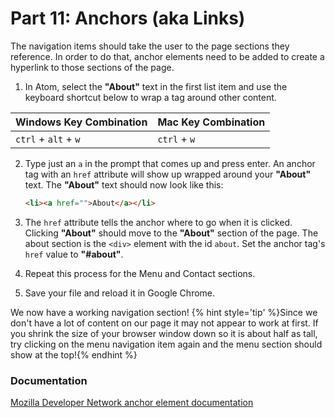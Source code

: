 # Part 11: Anchors (aka Links)

The navigation items should take the user to the page sections they reference. In order to do that, anchor elements need to be added to create a hyperlink to those sections of the page.

1. In Atom, select the **"About"** text in the first list item and use the keyboard shortcut below to wrap a tag around other content.

Windows Key Combination|Mac Key Combination
---|---
`ctrl` + `alt` + `w`|`ctrl` + `w`
    
2. Type just an `a` in the prompt that comes up and press enter. An anchor tag with an `href` attribute will show up wrapped around your **"About"** text. The **"About"** text should now look like this: 
    ```html
    <li><a href="">About</a></li>
    ```

3. The `href` attribute tells the anchor where to go when it is clicked.  Clicking **"About"** should move to the **"About"** section of the page.  The about section is the `<div>` element with the id `about`.  Set the anchor tag's `href` value to **"#about"**.

4. Repeat this process for the Menu and Contact sections.  

5. Save your file and reload it in Google Chrome.

We now have a working navigation section!
{% hint style='tip' %}Since we don't have a lot of content on our page it may not appear to work at first.  If you shrink the size of your browser window down so it is about half as tall, try clicking on the menu navigation item again and the menu section should show at the top!{% endhint %}

### Documentation

[Mozilla Developer Network anchor element documentation](https://developer.mozilla.org/en-US/docs/Web/HTML/Element/a)











